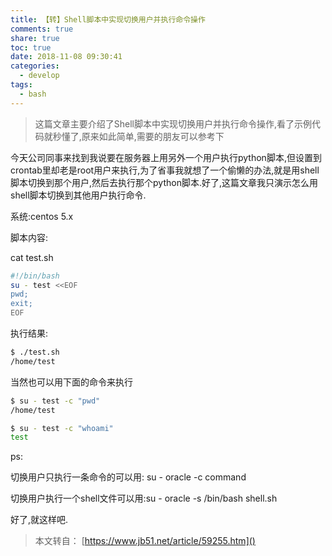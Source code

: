 ```yaml
---
title: 【转】Shell脚本中实现切换用户并执行命令操作
comments: true
share: true
toc: true
date: 2018-11-08 09:30:41
categories:
  - develop
tags:
  - bash
---
```


> 这篇文章主要介绍了Shell脚本中实现切换用户并执行命令操作,看了示例代码就秒懂了,原来如此简单,需要的朋友可以参考下

<!-- more -->  

今天公司同事来找到我说要在服务器上用另外一个用户执行python脚本,但设置到crontab里却老是root用户来执行,为了省事我就想了一个偷懒的办法,就是用shell脚本切换到那个用户,然后去执行那个python脚本.好了,这篇文章我只演示怎么用shell脚本切换到其他用户执行命令.

系统:centos 5.x

脚本内容:

cat test.sh

```bash
#!/bin/bash
su - test <<EOF
pwd;
exit;
EOF
```

执行结果:

```bash
$ ./test.sh
/home/test


```

当然也可以用下面的命令来执行

```bash
$ su - test -c "pwd"
/home/test
```


```bash
$ su - test -c "whoami"
test
```

ps:

切换用户只执行一条命令的可以用: su - oracle -c command

切换用户执行一个shell文件可以用:su - oracle -s /bin/bash shell.sh

好了,就这样吧.


> 本文转自： [https://www.jb51.net/article/59255.htm]()